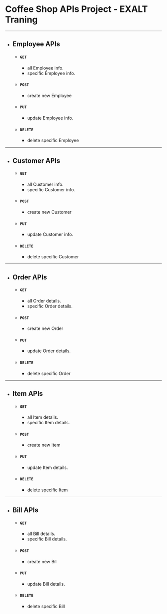 # Coffee Shop APIs Project - EXALT Traning

---
- ## Employee APIs 
  - #### ``` GET ```
     * all Employee info.
     * specific Employee info.
  - #### ``` POST ```
    * create new Employee
  - #### ``` PUT ```
    * update Employee info.
  - #### ``` DELETE ```
    * delete specific Employee 

---
- ## Customer APIs 
  - #### ``` GET ```
     * all Customer info.
     * specific Customer info.
  - #### ``` POST ```
    * create new Customer
  - #### ``` PUT ```
    * update Customer info.
  - #### ``` DELETE ```
    * delete specific Customer 

---
- ## Order APIs 
  - #### ``` GET ```
     * all Order details.
     * specific Order details.
  - #### ``` POST ```
    * create new Order
  - #### ``` PUT ```
    * update Order details.
  - #### ``` DELETE ```
    * delete specific Order 

---
- ## Item APIs 
  - #### ``` GET ```
     * all Item details.
     * specific Item details.
  - #### ``` POST ```
    * create new Item
  - #### ``` PUT ```
    * update Item details.
  - #### ``` DELETE ```
    * delete specific Item 

---
- ## Bill APIs 
  - #### ``` GET ```
     * all Bill details.
     * specific Bill details.
  - #### ``` POST ```
    * create new Bill
  - #### ``` PUT ```
    * update Bill details.
  - #### ``` DELETE ```
    * delete specific Bill 



